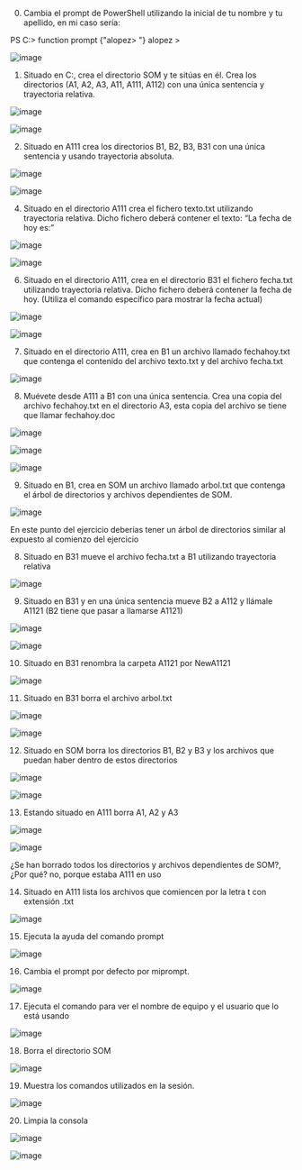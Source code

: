 0. Cambia el prompt de PowerShell utilizando la inicial de tu nombre y tu apellido, en mi caso sería:

PS C:\> function prompt {"alopez> "} alopez >

![image](https://github.com/user-attachments/assets/31c4d9c3-8640-4eec-b597-b3ccbe158259)

1. Situado en C:\, crea el directorio SOM y te sitúas en él. Crea los directorios (A1, A2, A3, A11, A111, A112) con una única sentencia y trayectoria relativa.

![image](https://github.com/user-attachments/assets/ed0a08cb-3a6f-42d1-a802-026b8835b43f)

![image](https://github.com/user-attachments/assets/02a8f16c-1028-4e01-8818-f75f5234e2b2)

2. Situado en A111 crea los directorios B1, B2, B3, B31 con una única sentencia y usando trayectoria absoluta.

![image](https://github.com/user-attachments/assets/b70f2786-2975-4f43-879a-b01f1d4c9dd7)

![image](https://github.com/user-attachments/assets/6a162234-c0bc-4e23-aee6-5f247e4fe691)

4. Situado en el directorio A111 crea el fichero texto.txt utilizando trayectoria relativa. Dicho fichero deberá contener el texto: “La fecha de hoy es:”

![image](https://github.com/user-attachments/assets/3fe0d7a8-1f95-4a4e-8b03-b1b98f64c825)

![image](https://github.com/user-attachments/assets/a1779cdc-f164-41ec-aaa3-d2a2285ac743)

6. Situado en el directorio A111, crea en el directorio B31 el fichero fecha.txt utilizando trayectoria relativa. Dicho fichero deberá contener la fecha de hoy. (Utiliza el comando específico para mostrar la fecha actual)

![image](https://github.com/user-attachments/assets/9bbecfa9-ed37-477d-981b-fa5a04ecc726)

![image](https://github.com/user-attachments/assets/653ba83e-80ab-4b7e-8ea4-5ad4fa4979e4)

7. Situado en el directorio A111, crea en B1 un archivo llamado fechahoy.txt que contenga el contenido del archivo texto.txt y del archivo fecha.txt

![image](https://github.com/user-attachments/assets/f3c88a56-6fcb-4eb3-87ac-fdfc57178851)

8. Muévete desde A111 a B1 con una única sentencia. Crea una copia del archivo fechahoy.txt en el directorio A3, esta copia del archivo se tiene que llamar fechahoy.doc

![image](https://github.com/user-attachments/assets/ba32b734-6e96-473c-85c7-c0200557ebbb)

![image](https://github.com/user-attachments/assets/cf8dbfac-17f9-4028-8431-6677bf40544c)

![image](https://github.com/user-attachments/assets/455a69d9-bea0-4f7e-bfde-07024f289ce3)

9. Situado en B1, crea en SOM un archivo llamado arbol.txt que contenga el árbol de directorios y archivos dependientes de SOM.

![image](https://github.com/user-attachments/assets/349cecc9-042c-4251-9440-1f5520917b91)

En este punto del ejercicio deberías tener un árbol de directorios similar al expuesto al comienzo del ejercicio


8. Situado en B31 mueve el archivo fecha.txt a B1 utilizando trayectoria relativa

![image](https://github.com/user-attachments/assets/78784990-9b78-4e0f-a8c8-da3a4e40aa73)

9. Situado en B31 y en una única sentencia mueve B2 a A112 y llámale A1121 (B2 tiene que pasar a llamarse A1121)

![image](https://github.com/user-attachments/assets/f274b256-6cbb-43a1-83f9-0bb66c8683cc)

![image](https://github.com/user-attachments/assets/47b2e577-79b0-49a2-8772-8d5b7621323f)

10. Situado en B31 renombra la carpeta A1121 por NewA1121

![image](https://github.com/user-attachments/assets/027b4ccb-fee4-486b-bda5-78a5c88fd06f)

11. Situado en B31 borra el archivo arbol.txt

![image](https://github.com/user-attachments/assets/2c86b625-4ab8-4bb2-9dd7-46d68fcadc0d)

![image](https://github.com/user-attachments/assets/01bd6637-8fb5-40cc-abeb-7c705a9c752a)

12. Situado en SOM borra los directorios B1, B2 y B3 y los archivos que puedan haber dentro de estos directorios

![image](https://github.com/user-attachments/assets/c6ad4819-7ef3-47b8-b632-d77a774109cd)

![image](https://github.com/user-attachments/assets/67bd643b-6b58-4dbf-ac09-a125a71cf14c)

13. Estando situado en A111 borra A1, A2 y A3

![image](https://github.com/user-attachments/assets/cd1e3d5b-5b7e-4b6b-93eb-8b01bea1e404)

![image](https://github.com/user-attachments/assets/ba927d6f-f035-49bb-9d45-b58187754f8a)

¿Se han borrado todos los directorios y archivos dependientes de SOM?, ¿Por qué?
no, porque estaba A111 en uso

14. Situado en A111 lista los archivos que comiencen por la letra t con extensión .txt

![image](https://github.com/user-attachments/assets/4833a6d1-278d-4620-a040-bb294f371b79)

15. Ejecuta la ayuda del comando prompt

![image](https://github.com/user-attachments/assets/cc2573f1-a61b-463f-b6dd-8d640e3982fa)

16. Cambia el prompt por defecto por miprompt.

![image](https://github.com/user-attachments/assets/4784b1c6-10e8-408d-ae57-971601c2b945)

17. Ejecuta el comando para ver el nombre de equipo y el usuario que lo está usando

![image](https://github.com/user-attachments/assets/10ef5839-3d44-4f29-b97f-c227f3431bcc)

18. Borra el directorio SOM

![image](https://github.com/user-attachments/assets/33db39ac-191f-40d1-9dae-3f4e50876c41)

19. Muestra los comandos utilizados en la sesión.

![image](https://github.com/user-attachments/assets/31548691-b7e2-4795-a4b2-6911a7ff7392)

20. Limpia la consola

![image](https://github.com/user-attachments/assets/ed5e9f17-d2a9-4f75-ba15-27e0e7523409)

![image](https://github.com/user-attachments/assets/e853988d-fec3-4252-90a8-7297dd6dd690)
